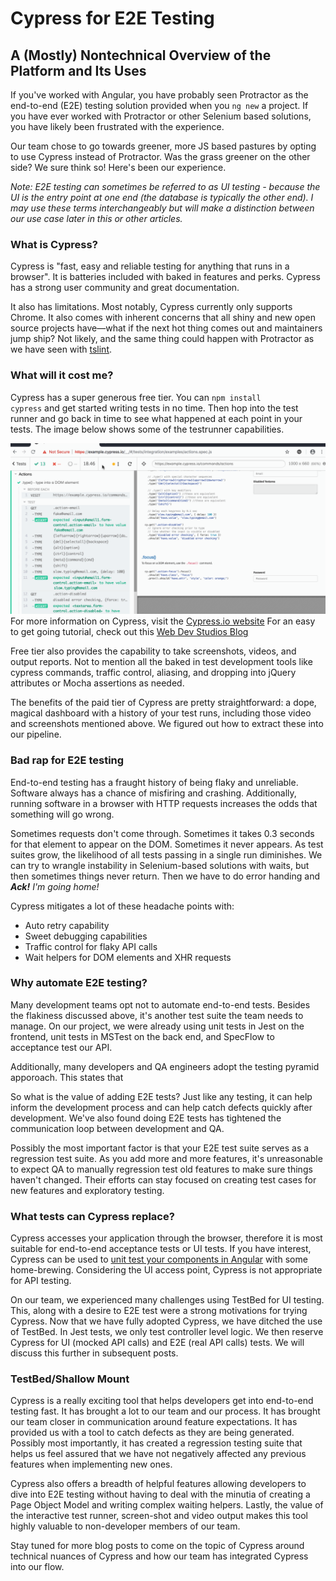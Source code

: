 # Cypress for E2E Testing
## A (Mostly) Nontechnical Overview of the Platform and Its Uses

If you've worked with Angular, you have probably seen Protractor as the end-to-end (E2E) testing solution provided when you `ng new` a project. If you have ever worked with Protractor or other Selenium based solutions, you have likely been frustrated with the experience.

Our team chose to go towards greener, more JS based pastures by opting to use Cypress instead of Protractor. Was the grass greener on the other side? We sure think so! Here's been our experience.

_Note: E2E testing can sometimes be referred to as UI testing - because the UI is the entry point at one end (the database is typically the other end). I may use these terms interchangeably but will make a distinction between our use case later in this or other articles._

### What is Cypress?

Cypress is "fast, easy and reliable testing for anything that runs in a browser". It is batteries included with baked in features and perks. Cypress has a strong user community and great documentation.

It also has limitations. Most notably, Cypress currently only supports Chrome. It also comes with inherent concerns that all shiny and new open source projects have—what if the next hot thing comes out and maintainers jump ship? Not likely, and the same thing could happen with Protractor as we have seen with [tslint](https://github.com/palantir/tslint/issues/4534).

### What will it cost me?

Cypress has a super generous free tier. You can <code>npm install cypress</code> and get started writing tests in no time. Then hop into the test runner and go back in time to see what happened at each point in your tests. The image below shows some of the testrunner capabilities.

![gif of cypress usage](./cypress.gif)
For more information on Cypress, visit the [Cypress.io website](https://www.cypress.io/features)
For an easy to get going tutorial, check out this [Web Dev Studios Blog](https://webdevstudios.com/2018/11/13/end-to-end-testing-with-cypress-io/) 

Free tier also provides the capability to take screenshots, videos, and output reports. Not to mention all the baked in test development tools like cypress commands, traffic control, aliasing, and dropping into jQuery attributes or Mocha assertions as needed.

The benefits of the paid tier of Cypress are pretty straightforward: a dope, magical dashboard with a history of your test runs, including those video and screenshots mentioned above. We figured out how to extract these into our pipeline.

### Bad rap for E2E testing

End-to-end testing has a fraught history of being flaky and unreliable. Software always has a chance of misfiring and crashing. Additionally, running software in a browser with HTTP requests increases the odds that something will go wrong.

Sometimes requests don't come through. Sometimes it takes 0.3 seconds for that element to appear on the DOM. Sometimes it never appears. As test suites grow, the likelihood of all tests passing in a single run diminishes. We can try to wrangle instability in Selenium-based solutions with waits, but then sometimes things never return. Then we have to do error handing and <strong>_Ack!</strong> I'm going home!_

Cypress mitigates a lot of these headache points with:

- Auto retry capability
- Sweet debugging capabilities
- Traffic control for flaky API calls
- Wait helpers for DOM elements and XHR requests

### Why automate E2E testing?

Many development teams opt not to automate end-to-end tests. Besides the flakiness discussed above, it's another test suite the team needs to manage. On our project, we were already using unit tests in Jest on the frontend, unit tests in MSTest on the back end, and SpecFlow to acceptance test our API.

Additionally, many developers and QA engineers adopt the testing pyramid apporoach. This states that 

So what is the value of adding E2E tests? Just like any testing, it can help inform the development process and can help catch defects quickly after development. We've also found doing E2E tests has tightened the communication loop between development and QA.

Possibly the most important factor is that your E2E test suite serves as a regression test suite. As you add more and more features, it's unreasonable to expect QA to manually regression test old features to make sure things haven't changed. Their efforts can stay focused on creating test cases for new features and exploratory testing.

### What tests can Cypress replace?

Cypress accesses your application through the browser, therefore it is most suitable for end-to-end acceptance tests or UI tests. If you have interest, Cypress can be used to [unit test your components in Angular](https://medium.com/joolsoftware/unittesting-angular-components-with-cypress-202a38d9f81a) with some home-brewing. Considering the UI access point, Cypress is not appropriate for API testing.

On our team, we experienced many challenges using TestBed for UI testing. This, along with a desire to E2E test were a strong motivations for trying Cypress. Now that we have fully adopted Cypress, we have ditched the use of TestBed. In Jest tests, we only test controller level logic. We then reserve Cypress for UI (mocked API calls) and E2E (real API calls) tests. We will discuss this further in subsequent posts.

### TestBed/Shallow Mount
Cypress is a really exciting tool that helps developers get into end-to-end testing fast. It has brought a lot to our team and our process. It has brought our team closer in communication around feature expectations. It has provided us with a tool to catch defects as they are being generated. Possibly most importantly, it has created a regression testing suite that helps us feel assured that we have not negatively affected any previous features when implementing new ones.

Cypress also offers a breadth of helpful features allowing developers to dive into E2E testing without having to deal with the minutia of creating a Page Object Model and writing complex waiting helpers. Lastly, the value of the interactive test runner, screen-shot and video output makes this tool highly valuable to non-developer members of our team.

Stay tuned for more blog posts to come on the topic of Cypress around technical nuances of Cypress and how our team has integrated Cypress into our flow.
